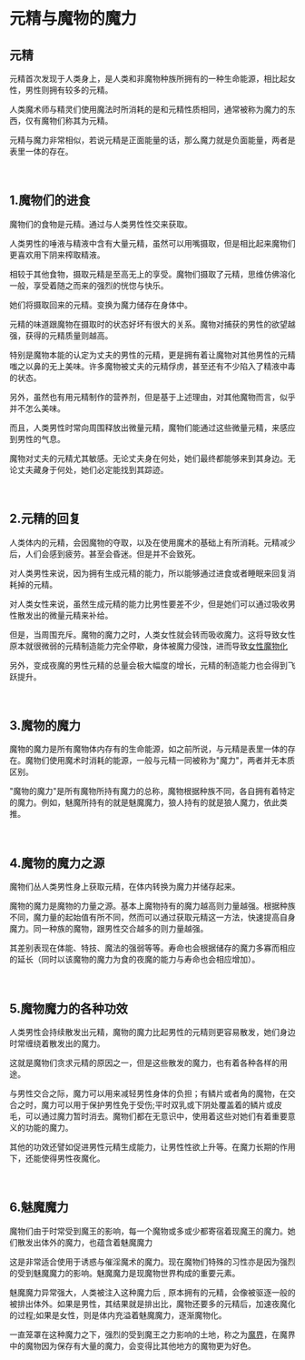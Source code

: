 # 元精与魔物的魔力

## 元精

元精首次发现于人类身上，是人类和非魔物种族所拥有的一种生命能源，相比起女性，男性则拥有较多的元精。

人类魔术师与精灵们使用魔法时所消耗的是和元精性质相同，通常被称为魔力的东西，仅有魔物们称其为元精。

元精与魔力非常相似，若说元精是正面能量的话，那么魔力就是负面能量，两者是表里一体的存在。

<br>

## 1.魔物们的进食

魔物们的食物是元精。通过与人类男性性交来获取。

人类男性的唾液与精液中含有大量元精，虽然可以用嘴摄取，但是相比起来魔物们更喜欢用下阴来榨取精液。

相较于其他食物，摄取元精是至高无上的享受。魔物们摄取了元精，思维仿佛溶化一般，享受着随之而来的强烈的恍惚与快乐。

她们将摄取回来的元精。变换为魔力储存在身体中。

元精的味道跟魔物在摄取时的状态好坏有很大的关系。魔物对捕获的男性的欲望越强，获得的元精质量则越高。

特别是魔物本能的认定为丈夫的男性的元精，更是拥有着让魔物对其他男性的元精嗤之以鼻的无上美味。许多魔物被丈夫的元精俘虏，甚至还有不少陷入了精液中毒的状态。

另外，虽然也有用元精制作的营养剂，但是基于上述理由，对其他魔物而言，似乎并不怎么美味。

而且，人类男性时常向周围释放出微量元精，魔物们能通过这些微量元精，来感应到男性的气息。

魔物对丈夫的元精尤其敏感。无论丈夫身在何处，她们最终都能够来到其身边。无论丈夫藏身于何处，她们必定能找到其踪迹。

<br>

## 2.元精的回复

人类体内的元精，会因魔物的夺取，以及在使用魔术的基础上有所消耗。元精减少后，人们会感到疲劳。甚至会昏迷。但是并不会致死。

对人类男性来说，因为拥有生成元精的能力，所以能够通过进食或者睡眠来回复消耗掉的元精。

对人类女性来说，虽然生成元精的能力比男性要差不少，但是她们可以通过吸收男性散发出的微量元精来补给。

但是，当周围充斥。魔物的魔力之时，人类女性就会转而吸收魔力。这将导致女性原本就很微弱的元精制造能力完全停歇，身体被魔力侵蚀，进而导致[女性魔物化](资料魔物化.htm)

另外，变成夜魔的男性元精的总量会极大幅度的增长，元精的制造能力也会得到飞跃提升。

<br>

## 3.魔物的魔力

魔物的魔力是所有魔物体内存有的生命能源，如之前所说，与元精是表里一体的存在。魔物们使用魔术时消耗的能源，一般与元精一同被称为"魔力"，两者并无本质区别。

"魔物的魔力"是所有魔物所持有魔力的总称，魔物根据种族不同，各自拥有着特定的魔力。例如，魅魔所持有的就是魅魔魔力，狼人持有的就是狼人魔力，依此类推。

<br>

## 4.魔物的魔力之源

魔物们丛人类男性身上获取元精，在体内转换为魔力并储存起来。

魔物的魔力是魔物的力量之源。基本上魔物持有的魔力越高则力量越强。根据种族不同，魔力量的起始值有所不同，然而可以通过获取元精这一方法，快速提高自身魔力。同一种族的魔物，跟男性交合越多的则力量越强。

其差别表现在体能、特技、魔法的强弱等等。寿命也会根据储存的魔力多寡而相应的延长（同时以该魔物的魔力为食的夜魔的能力与寿命也会相应增加）。

<br>

## 5.魔物魔力的各种功效

人类男性会持续散发出元精，魔物的魔力比起男性的元精则更容易散发，她们身边时常缠绕着散发出的魔力。

这就是魔物们贪求元精的原因之一，但是这些散发的魔力，也有着各种各样的用途。

与男性交合之际，魔力可以用来减轻男性身体的负担；有鳞片或者角的魔物，在交合之时，魔力可以用于保护男性免于受伤;平时双乳或下阴处覆盖着的鳞片或皮毛，可以通过魔力暂时消去。魔物们都在无意识中，使用着这些对她们有着重要意义的功能的魔力。

其他的功效还譬如促进男性元精生成能力，让男性性欲上升等。在魔力长期的作用下，还能使得男性夜魔化。

<br>

## 6.魅魔魔力

魔物们由于时常受到魔王的影响，每一个魔物或多或少都寄宿着现魔王的魔力。她们散发出体外的魔力，也蕴含着魅魔魔力

这是非常适合使用于诱惑与催淫魔术的魔力。现在魔物们特殊的习性亦是因为强烈的受到魅魔魔力的影响。魅魔魔力是现魔物世界构成的重要元素。

魅魔魔力异常强大，人类被注入这种魔力后﹐原本拥有的元精，会像被驱逐一般的被排出体外。如果是男性，其结果就是排出比，魔物还要多的元精后，加速夜魔化的过程;如果是女性，则是体内充溢着魅魔魔力，逐渐魔物化。

一直笼罩在这种魔力之下，强烈的受到魔王之力影响的土地，称之为[魔界](资料魔界.htm)，在魔界中的魔物因为保存有大量的魔力，会变得比其他地方的魔物更为好色。

<br>
